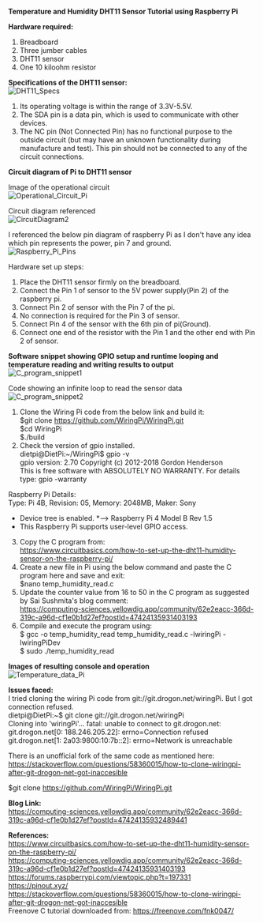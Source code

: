 **Temperature and Humidity DHT11 Sensor Tutorial using Raspberry Pi**

**Hardware required:**
1. Breadboard
2. Three jumber cables
3. DHT11 sensor
4. One 10 kiloohm resistor

**Specifications of the DHT11 sensor:<br/>**
![DHT11_Specs](/ANALOG_Device_Tutorials/image/DHT11_Specs.JPG)<br/>
1. Its operating voltage is within the range of 3.3V-5.5V.<br/>
2. The SDA pin is a data pin, which is used to communicate with other devices.<br/>
3. The NC pin (Not Connected Pin) has no functional purpose to the outside circuit (but may have an unknown functionality during<br/>
manufacture and test). This pin should not be connected to any of the circuit connections.<br/>

**Circuit diagram of Pi to DHT11 sensor**<br/>

Image of the operational circuit<br/>
![Operational_Circuit_Pi](/ANALOG_Device_Tutorials/image/Operational_Circuit_Pi.jpeg)<br/>

Circuit diagram referenced<br/>
![CircuitDiagram2](/ANALOG_Device_Tutorials/image/CircuitDiagram2.JPG)<br/>

I referenced the below pin diagram of raspberry Pi as I don't have any idea which pin represents the power, pin 7 and ground.<br/>
![Raspberry_Pi_Pins](/ANALOG_Device_Tutorials/image/Raspberry_Pi_Pins.JPG)<br/>

Hardware set up steps:<br/>
1. Place the DHT11 sensor firmly on the breadboard.<br/>
2. Connect the Pin 1 of sensor to the 5V power supply(Pin 2) of the raspberry pi.<br/>
3. Connect Pin 2 of sensor with the Pin 7 of the pi.<br/>
4. No connection is required for the Pin 3 of sensor.<br/>
5. Connect Pin 4 of the sensor with the 6th pin of pi(Ground).<br/>
6. Connect one end of the resistor with the Pin 1 and the other end with Pin 2 of sensor.<br/>


**Software snippet showing GPIO setup and runtime looping and temperature reading and writing results to output**<br/>
![C_program_snippet1](/ANALOG_Device_Tutorials/image/C_program_snippet1.JPG)<br/>

Code showing an infinite loop to read the sensor data<br/>
![C_program_snippet2](/ANALOG_Device_Tutorials/image/C_program_snippet2.JPG)<br/>

1. Clone the Wiring Pi code from the below link and build it:<br/>
$git clone https://github.com/WiringPi/WiringPi.git<br/>
$cd WiringPi<br/>
$./build<br/>
2. Check the version of gpio installed.<br/>
dietpi@DietPi:~/WiringPi$ gpio -v<br/>
gpio version: 2.70
Copyright (c) 2012-2018 Gordon Henderson<br/>
This is free software with ABSOLUTELY NO WARRANTY.
For details type: gpio -warranty

  Raspberry Pi Details:<br/>
  Type: Pi 4B, Revision: 05, Memory: 2048MB, Maker: Sony
  * Device tree is enabled.
  *--> Raspberry Pi 4 Model B Rev 1.5
  * This Raspberry Pi supports user-level GPIO access.
 3. Copy the C program from:<br/>
 https://www.circuitbasics.com/how-to-set-up-the-dht11-humidity-sensor-on-the-raspberry-pi/<br/>
 4. Create a new file in Pi using the below command and paste the C program here and save and exit:<br/>
 $nano temp_humidity_read.c<br/>
 5. Update the counter value from 16 to 50 in the C program as suggested by Sai Sushmita's blog comment:<br/>
 https://computing-sciences.yellowdig.app/community/62e2eacc-366d-319c-a96d-cf1e0b1d27ef?postId=47424135931403193<br/>
 6. Compile and execute the program using:<br/>
$ gcc -o  temp_humidity_read temp_humidity_read.c -lwiringPi -lwiringPiDev<br/>
$ sudo ./temp_humidity_read<br/>

**Images of resulting console and operation**<br/>
![Temperature_data_Pi](/ANALOG_Device_Tutorials/image/Temperature_data_Pi.JPG)<br/>

**Issues faced:<br/>**
I tried cloning the wiring Pi code from git://git.drogon.net/wiringPi. But I got connection refused.<br/>
dietpi@DietPi:~$ git clone git://git.drogon.net/wiringPi<br/>
Cloning into 'wiringPi'...
fatal: unable to connect to git.drogon.net:
git.drogon.net[0: 188.246.205.22]: errno=Connection refused
git.drogon.net[1: 2a03:9800:10:7b::2]: errno=Network is unreachable

There is an unofficial fork of the same code as mentioned here:<br/>
https://stackoverflow.com/questions/58360015/how-to-clone-wiringpi-after-git-drogon-net-got-inaccesible<br/>

$git clone https://github.com/WiringPi/WiringPi.git<br/>




**Blog Link:**<br/>
https://computing-sciences.yellowdig.app/community/62e2eacc-366d-319c-a96d-cf1e0b1d27ef?postId=47424135932489441<br/>

**References:**<br/>
https://www.circuitbasics.com/how-to-set-up-the-dht11-humidity-sensor-on-the-raspberry-pi/<br/>
https://computing-sciences.yellowdig.app/community/62e2eacc-366d-319c-a96d-cf1e0b1d27ef?postId=47424135931403193<br/>
https://forums.raspberrypi.com/viewtopic.php?t=197331<br/>
https://pinout.xyz/<br/>
https://stackoverflow.com/questions/58360015/how-to-clone-wiringpi-after-git-drogon-net-got-inaccesible<br/>
Freenove C tutorial downloaded from:
https://freenove.com/fnk0047/



